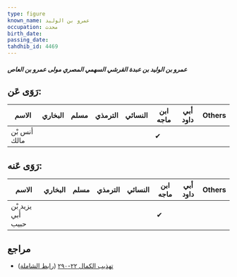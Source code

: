 ```yaml
---
type: figure
known_name: عمرو بن الوليد
occupation: محدث
birth_date:
passing_date:
tahdhib_id: 4469
---
```

##### عمرو بن الوليد بن عبدة القرشي السهمي المصري مولى عمرو بن العاص

## رَوَى عَن:
| الاسم        | البخاري | مسلم | الترمذي | النسائي | ابن ماجه | أبي داود | Others |
| ------------ | ------- | ---- | ------- | ------- | -------- | -------- | ------ |
| أنس بْن مالك |         |      |         |         | ✔        |          |        |
## رَوَى عَنه:
| الاسم              | البخاري | مسلم | الترمذي | النسائي | ابن ماجه | أبي داود | Others |
| ------------------ | ------- | ---- | ------- | ------- | -------- | -------- | ------ |
| يزيد بْن أَبي حبيب |         |      |         |         | ✔        |          |        |
## مراجع
- [تهذيب الكمال ٢٢-٢٩٠](obsidian://open?vault=Tahdhib-al-Kamal&file=Figures/٤٤٦٩-عمرو%20بن%20الوليد%20بن%20عبدة%20القرشي%20السهمي%20المصري%20مولى%20عمرو%20بن%20العاص) ([رابط الشاملة](https://shamela.ws/book/3722/11543))